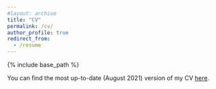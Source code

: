 ```yaml
---
#layout: archive
title: "CV"
permalink: /cv/
author_profile: true
redirect_from:
  - /resume
---
```


{% include base_path %}

You can find the most up-to-date (August 2021) version of my CV [here](https://xfoukas.github.io/files/CV_Foukas.pdf).
